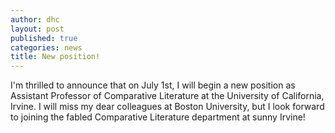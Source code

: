 ```yaml
---
author: dhc 
layout: post
published: true
categories: news
title: New position!
---
```


I'm thrilled to announce that on July 1st, I will begin a new position as Assistant Professor of Comparative Literature at the University of California, Irvine. I will miss my dear colleagues at Boston University, but I look forward to joining the fabled Comparative Literature department at sunny Irvine!
